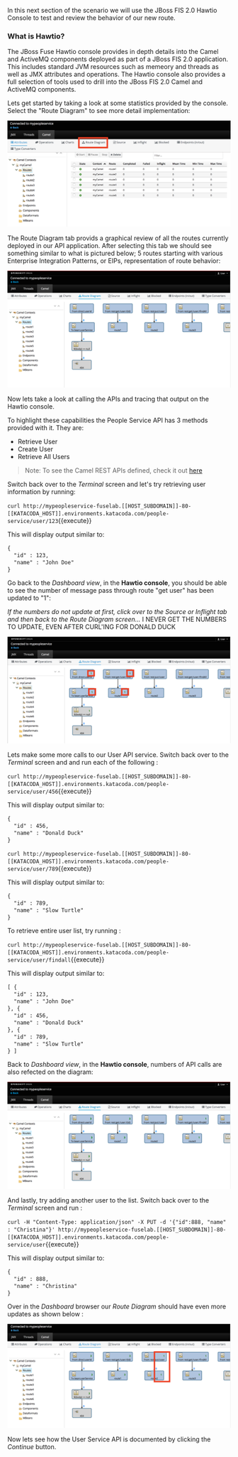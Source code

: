 In this next section of the scenario we will use the JBoss FIS 2.0 Hawtio Console to test and review the behavior of our new route.  

### What is Hawtio? 
The JBoss Fuse Hawtio console provides in depth details into the Camel and ActiveMQ components deployed as part of a JBoss FIS 2.0 application. This includes standard JVM resources such as memeory and threads as well as JMX attributes and operations. The Hawtio console also provides a full selection of tools used to drill into the JBoss FIS 2.0 Camel and ActiveMQ components.

Lets get started by taking a look at some statistics provided by the console.  Select the "Route Diagram" to see more detail implementation:

![Select Diagram route](../../assets/intro-openshift/fis-deploy-app/03-select-diagram-route.png)

The Route Diagram tab provids a graphical review of all the routes currently deployed in our API application.  After selecting this tab we should see something similar to what is pictured below; 5 routes starting with various Enterprise Integration Patterns, or EIPs, representation of route behavior:


![Detail Camel Route](../../assets/intro-openshift/fis-deploy-app/03-detail-camel-route.png)


Now lets take a look at calling the APIs and tracing that output on the Hawtio console.

To highlight these capabilities the People Service API has 3 methods provided with it. They are:

- Retrieve User
- Create User  
- Retrieve All Users

> Note: To see the Camel REST APIs defined, check it out [here](https://github.com/jbossdemocentral/katacoda-fuse-getting-started/blob/master/src/main/resources/spring/camel-context.xml)

Switch back over to the _Terminal_ screen and let's try retrieving user information by running:

``curl http://mypeopleservice-fuselab.[[HOST_SUBDOMAIN]]-80-[[KATACODA_HOST]].environments.katacoda.com/people-service/user/123``{{execute}}

This will display output similar to:

```
{
  "id" : 123,
  "name" : "John Doe"
}
```
Go back to the _Dashboard view_, in the **Hawtio console**, you should be able to see the number of message pass through route "get user" has been updated to "1":

_If the numbers do not update at first, click over to the Source or Inflight tab and then back to the Route Diagram screen..._ I NEVER GET THE NUMBERS TO UPDATE, EVEN AFTER CURL'ING FOR DONALD DUCK

![Get user route udpate](../../assets/intro-openshift/fis-deploy-app/04-get-user-route-update.png)


Lets make some more calls to our User API service.  Switch back over to the _Terminal_ screen and and run each of the following :

``curl http://mypeopleservice-fuselab.[[HOST_SUBDOMAIN]]-80-[[KATACODA_HOST]].environments.katacoda.com/people-service/user/456``{{execute}}

This will display output similar to:

```
{
  "id" : 456,
  "name" : "Donald Duck"
}
```

``curl http://mypeopleservice-fuselab.[[HOST_SUBDOMAIN]]-80-[[KATACODA_HOST]].environments.katacoda.com/people-service/user/789``{{execute}}

This will display output similar to:

```
{
  "id" : 789,
  "name" : "Slow Turtle"
}
```

To retrieve entire user list, try running :

``curl http://mypeopleservice-fuselab.[[HOST_SUBDOMAIN]]-80-[[KATACODA_HOST]].environments.katacoda.com/people-service/user/findall``{{execute}}

This will display output similar to:

```
[ {
  "id" : 123,
  "name" : "John Doe"
}, {
  "id" : 456,
  "name" : "Donald Duck"
}, {
  "id" : 789,
  "name" : "Slow Turtle"
} ]
```

Back to _Dashboard view_, in the **Hawtio console**, numbers of API calls are also refected on the diagram:

![Camel stats update](../../assets/intro-openshift/fis-deploy-app/04-camel-stats-update.png)

And lastly, try adding another user to the list.  Switch back over to the _Terminal_ screen and run :

``curl -H "Content-Type: application/json" -X PUT -d '{"id":888, "name" : "Christina"}' http://mypeopleservice-fuselab.[[HOST_SUBDOMAIN]]-80-[[KATACODA_HOST]].environments.katacoda.com/people-service/user``{{execute}}

This will display output similar to:

```
{
  "id" : 888,
  "name" : "Christina"
}
```
Over in the _Dashboard_ browser our _Route Diagram_ should have even more updates as shown below :

![Camel stats update after PUT](../../assets/intro-openshift/fis-deploy-app/04-camel-stats-update-put.png)

Now lets see how the User Service API is documented by clicking the _Continue_ button.
